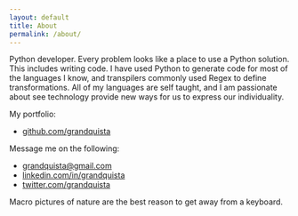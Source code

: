 ```yaml
---
layout: default
title: About
permalink: /about/
---
```


Python developer. Every problem looks like a place to use a Python solution. This includes writing code. I have used Python to generate code for most of the languages I know, and transpilers commonly used Regex to define transformations. All of my languages are self taught, and I am passionate about see technology provide new ways for us to express our individuality.

My portfolio:
- [github.com/grandquista](github.com/grandquista)

Message me on the following:
- [grandquista@gmail.com](grandquista@gmail.com)
- [linkedin.com/in/grandquista](linkedin.com/in/grandquista)
- [twitter.com/grandquista](twitter.com/grandquista)

Macro pictures of nature are the best reason to get away from a keyboard.

